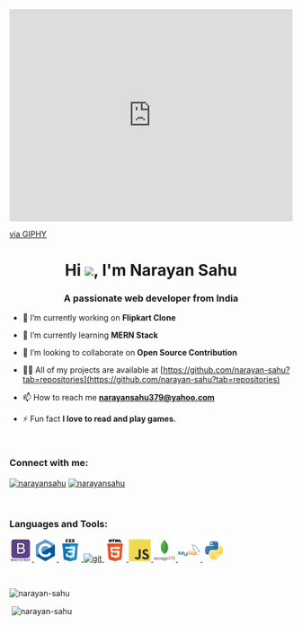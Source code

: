 <div style="width:100%;height:0;padding-bottom:75%;position:relative;"><iframe src="https://giphy.com/embed/SWoSkN6DxTszqIKEqv" width="100%" height="100%" style="position:absolute" frameBorder="0" class="giphy-embed" allowFullScreen></iframe></div><p><a href="https://giphy.com/gifs/SWoSkN6DxTszqIKEqv">via GIPHY</a></p>
<h1 align="center">Hi <img src="https://user-images.githubusercontent.com/1303154/88677602-1635ba80-d120-11ea-84d8-d263ba5fc3c0.gif" width="28px" style="max-width:100%;">, I'm Narayan Sahu</h1>
<h3 align="center">A passionate web developer from India</h3>

- 🔭 I’m currently working on **Flipkart Clone**

- 🌱 I’m currently learning **MERN Stack**

- 👯 I’m looking to collaborate on **Open Source Contribution**

- 👨‍💻 All of my projects are available at [https://github.com/narayan-sahu?tab=repositories](https://github.com/narayan-sahu?tab=repositories)

- 📫 How to reach me **narayansahu379@yahoo.com**

- ⚡ Fun fact **I love to read and play games.**
<br>
<h3 align="left">Connect with me:</h3>
<p align="left">
<a href="https://dev.to/narayansahu" target="blank"><img align="center" src="https://cdn.jsdelivr.net/npm/simple-icons@3.0.1/icons/dev-dot-to.svg" alt="narayansahu" height="30" width="40" /></a>
<a href="https://linkedin.com/in/narayansahu" target="blank"><img align="center" src="https://raw.githubusercontent.com/rahuldkjain/github-profile-readme-generator/master/src/images/icons/Social/linked-in-alt.svg" alt="narayansahu" height="30" width="40" /></a>
</p>
<br>
<h3 align="left">Languages and Tools:</h3>
<p align="left"> <a href="https://getbootstrap.com" target="_blank"> <img src="https://raw.githubusercontent.com/devicons/devicon/master/icons/bootstrap/bootstrap-plain-wordmark.svg" alt="bootstrap" width="40" height="40"/> </a> <a href="https://www.cprogramming.com/" target="_blank"> <img src="https://raw.githubusercontent.com/devicons/devicon/master/icons/c/c-original.svg" alt="c" width="40" height="40"/> </a> <a href="https://www.w3schools.com/css/" target="_blank"> <img src="https://raw.githubusercontent.com/devicons/devicon/master/icons/css3/css3-original-wordmark.svg" alt="css3" width="40" height="40"/> </a> <a href="https://git-scm.com/" target="_blank"> <img src="https://www.vectorlogo.zone/logos/git-scm/git-scm-icon.svg" alt="git" width="40" height="40"/> </a> <a href="https://www.w3.org/html/" target="_blank"> <img src="https://raw.githubusercontent.com/devicons/devicon/master/icons/html5/html5-original-wordmark.svg" alt="html5" width="40" height="40"/> </a> <a href="https://developer.mozilla.org/en-US/docs/Web/JavaScript" target="_blank"> <img src="https://raw.githubusercontent.com/devicons/devicon/master/icons/javascript/javascript-original.svg" alt="javascript" width="40" height="40"/> </a> <a href="https://www.mongodb.com/" target="_blank"> <img src="https://raw.githubusercontent.com/devicons/devicon/master/icons/mongodb/mongodb-original-wordmark.svg" alt="mongodb" width="40" height="40"/> </a> <a href="https://www.mysql.com/" target="_blank"> <img src="https://raw.githubusercontent.com/devicons/devicon/master/icons/mysql/mysql-original-wordmark.svg" alt="mysql" width="40" height="40"/> </a> <a href="https://www.python.org" target="_blank"> <img src="https://raw.githubusercontent.com/devicons/devicon/master/icons/python/python-original.svg" alt="python" width="40" height="40"/> </a> </p>
<br>
<p><img align="left" src="https://github-readme-stats.vercel.app/api/top-langs?username=narayan-sahu&show_icons=true&locale=en&layout=compact" alt="narayan-sahu" /></p>
<br>
<p>&nbsp;<img align="center" src="https://github-readme-stats.vercel.app/api?username=narayan-sahu&show_icons=true&locale=en" alt="narayan-sahu" /></p>

